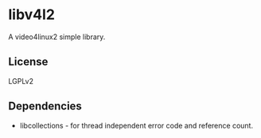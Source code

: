 # libv4l2

A video4linux2 simple library.

## License

LGPLv2

## Dependencies

* libcollections - for thread independent error code and reference count.

